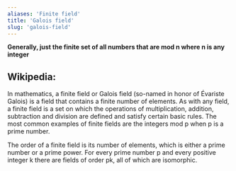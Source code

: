 ```yaml
---
aliases: 'Finite field'
title: 'Galois field'
slug: 'galois-field'
---
```


**Generally, just the finite set of all numbers that are mod n where n is any integer**
## Wikipedia:
In mathematics, a finite field or Galois field (so-named in honor of Évariste Galois) is a field that contains a finite number of elements. As with any field, a finite field is a set on which the operations of multiplication, addition, subtraction and division are defined and satisfy certain basic rules. The most common examples of finite fields are the integers mod p when p is a prime number.

The order of a finite field is its number of elements, which is either a prime number or a prime power. For every prime number p and every positive integer k there are fields of order pk, all of which are isomorphic.
